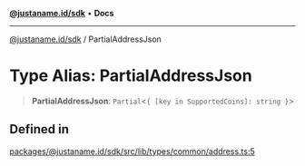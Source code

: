 [**@justaname.id/sdk**](../README.md) • **Docs**

***

[@justaname.id/sdk](../globals.md) / PartialAddressJson

# Type Alias: PartialAddressJson

> **PartialAddressJson**: `Partial`\<`{ [key in SupportedCoins]: string }`\>

## Defined in

[packages/@justaname.id/sdk/src/lib/types/common/address.ts:5](https://github.com/JustaName-id/JustaName-sdk/blob/dc845c10af242e3ca87d95ef392516ac0bfa8b95/packages/@justaname.id/sdk/src/lib/types/common/address.ts#L5)

